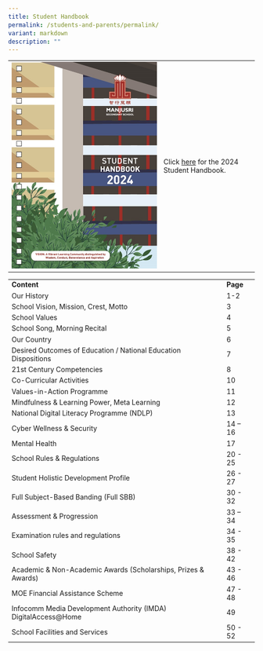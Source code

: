 ```yaml
---
title: Student Handbook
permalink: /students-and-parents/permalink/
variant: markdown
description: ""
---
```

|  |  | 
| -------- | -------- | 
|  ![](/images/Students%20and%20Parents/Handbook/ManjsuriSec_HB24_Content_121652_Nov16_Page_001.jpg)  | Click [here](https://drive.google.com/file/d/1bE3S3KhUIhcxD0NCTeQBadj7AIh_aiOF/view?usp=drive_link) for the 2024 Student Handbook.   |

| | | 
| -------- | -------- | 
|**Content**|**Page**|
|Our History|1-2|
|School Vision, Mission, Crest, Motto| 3|
|School Values| 4|
|School Song, Morning Recital| 5|
|Our Country| 6|
|Desired Outcomes of Education / National Education Dispositions |7|
|21st Century Competencies| 8|
|Co-Curricular Activities |10|
|Values-in-Action Programme| 11|
|Mindfulness & Learning Power, Meta Learning |12|
|National Digital Literacy Programme (NDLP)| 13|
|Cyber Wellness & Security|14 – 16|
|Mental Health| 17|
|School Rules & Regulations| 20 - 25|
|Student Holistic Development Profile| 26 - 27|
|Full Subject-Based Banding (Full SBB) |30 - 32|
|Assessment & Progression| 33 – 34|
|Examination rules and regulations| 34 - 35|
|School Safety| 38 - 42|
|Academic & Non-Academic Awards (Scholarships, Prizes & Awards)|43 - 46|
|MOE Financial Assistance Scheme| 47 - 48|
|Infocomm Media Development Authority (IMDA) DigitalAccess@Home| 49|
|School Facilities and Services| 50 - 52|